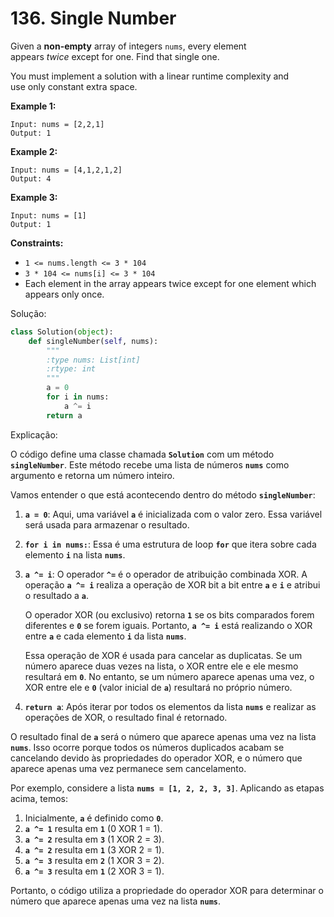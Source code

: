# 136. Single Number

Given a **non-empty** array of integers `nums`, every element appears *twice* except for one. Find that single one.

You must implement a solution with a linear runtime complexity and use only constant extra space.

**Example 1:**

```
Input: nums = [2,2,1]
Output: 1

```

**Example 2:**

```
Input: nums = [4,1,2,1,2]
Output: 4

```

**Example 3:**

```
Input: nums = [1]
Output: 1

```

**Constraints:**

- `1 <= nums.length <= 3 * 104`
- `3 * 104 <= nums[i] <= 3 * 104`
- Each element in the array appears twice except for one element which appears only once.

Solução:

```python
class Solution(object):
    def singleNumber(self, nums):
        """
        :type nums: List[int]
        :rtype: int
        """
        a = 0
        for i in nums:
            a ^= i
        return a
```

Explicação:

O código define uma classe chamada **`Solution`** com um método **`singleNumber`**. Este método recebe uma lista de números **`nums`** como argumento e retorna um número inteiro.

Vamos entender o que está acontecendo dentro do método **`singleNumber`**:

1. **`a = 0`**: Aqui, uma variável **`a`** é inicializada com o valor zero. Essa variável será usada para armazenar o resultado.
2. **`for i in nums:`**: Essa é uma estrutura de loop **`for`** que itera sobre cada elemento **`i`** na lista **`nums`**.
3. **`a ^= i`**: O operador **`^=`** é o operador de atribuição combinada XOR. A operação **`a ^= i`** realiza a operação de XOR bit a bit entre **`a`** e **`i`** e atribui o resultado a **`a`**.
    
    O operador XOR (ou exclusivo) retorna **`1`** se os bits comparados forem diferentes e **`0`** se forem iguais. Portanto, **`a ^= i`** está realizando o XOR entre **`a`** e cada elemento **`i`** da lista **`nums`**.
    
    Essa operação de XOR é usada para cancelar as duplicatas. Se um número aparece duas vezes na lista, o XOR entre ele e ele mesmo resultará em **`0`**. No entanto, se um número aparece apenas uma vez, o XOR entre ele e **`0`** (valor inicial de **`a`**) resultará no próprio número.
    
4. **`return a`**: Após iterar por todos os elementos da lista **`nums`** e realizar as operações de XOR, o resultado final é retornado.

O resultado final de **`a`** será o número que aparece apenas uma vez na lista **`nums`**. Isso ocorre porque todos os números duplicados acabam se cancelando devido às propriedades do operador XOR, e o número que aparece apenas uma vez permanece sem cancelamento.

Por exemplo, considere a lista **`nums = [1, 2, 2, 3, 3]`**. Aplicando as etapas acima, temos:

1. Inicialmente, **`a`** é definido como **`0`**.
2. **`a ^= 1`** resulta em **`1`** (0 XOR 1 = 1).
3. **`a ^= 2`** resulta em **`3`** (1 XOR 2 = 3).
4. **`a ^= 2`** resulta em **`1`** (3 XOR 2 = 1).
5. **`a ^= 3`** resulta em **`2`** (1 XOR 3 = 2).
6. **`a ^= 3`** resulta em **`1`** (2 XOR 3 = 1).

Portanto, o código utiliza a propriedade do operador XOR para determinar o número que aparece apenas uma vez na lista **`nums`**.